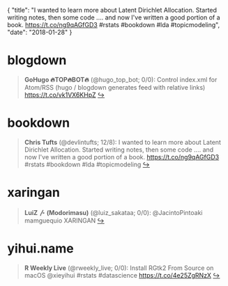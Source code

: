 {
  "title": "I wanted to learn more about Latent Dirichlet Allocation. Started writing notes, then some code .... and now I've written a good portion of a book. https://t.co/ng9qAGfGD3 #rstats #bookdown #lda #topicmodeling",
  "date": "2018-01-28"
}

# blogdown

> **GoHugo 🔥TOP🔥BOT🔥** (@hugo_top_bot; 0/0): Control index.xml for Atom/RSS (hugo / blogdown generates feed with relative links) https://t.co/vk1VX6KHpZ  [&#8618;](https://twitter.com/xieyihui/status/957062359138361344)

<!-- -->


# bookdown

> **Chris Tufts** (@devlintufts; 12/8): I wanted to learn more about Latent Dirichlet Allocation. Started writing notes, then some code .... and now I've written a good portion of a book.  https://t.co/ng9qAGfGD3  #rstats #bookdown #lda #topicmodeling  [&#8618;](https://twitter.com/xieyihui/status/957258284066590720)

<!-- -->


# xaringan

> **LuiZ 〴 (Modorimasu)** (@luiz_sakataa; 0/0): @JacintoPintoaki mamguequio XARINGAN  [&#8618;](https://twitter.com/xieyihui/status/957342037178765312)

<!-- -->


# yihui.name

> **R Weekly Live** (@rweekly_live; 0/0): Install RGtk2 From Source on macOS @xieyihui #rstats #datascience https://t.co/4e25ZgRNzX  [&#8618;](https://twitter.com/xieyihui/status/957101967414710272)

<!-- -->


